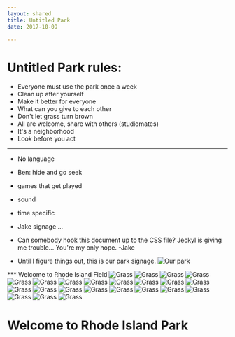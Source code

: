 ```yaml
---
layout: shared
title: Untitled Park
date: 2017-10-09

---
```


# Untitled Park rules:

* Everyone must use the park once a week
* Clean up after yourself
* Make it better for everyone
* What can you give to each other
* Don't let grass turn brown
* All are welcome, share with others (studiomates)
* It's a neighborhood
* Look before you act

____

* No language
* Ben: hide and go seek
* games that get played
* sound
* time specific
* Jake signage ...

* Can somebody hook this document up to the CSS file? Jeckyl is giving me trouble... You're my only hope. -Jake

* Until I figure things out, this is our park signage.
![Our park](https://i.pinimg.com/736x/04/02/21/040221ae36b1bba518fb16776ee8f912---yards-welcome-signs.jpg "The Park")


*** Welcome to Rhode Island Field
![Grass](https://www.textures.com/system/gallery/photos/Nature/Grass/34916/Grass0003_1_270.jpg "Grass")
![Grass](https://www.textures.com/system/gallery/photos/Nature/Grass/34916/Grass0003_1_270.jpg "Grass")
![Grass](https://www.textures.com/system/gallery/photos/Nature/Grass/34916/Grass0003_1_270.jpg "Grass")
![Grass](https://www.textures.com/system/gallery/photos/Nature/Grass/34916/Grass0003_1_270.jpg "Grass")
![Grass](https://www.textures.com/system/gallery/photos/Nature/Grass/34916/Grass0003_1_270.jpg "Grass")
![Grass](https://www.textures.com/system/gallery/photos/Nature/Grass/34916/Grass0003_1_270.jpg "Grass")
![Grass](https://www.textures.com/system/gallery/photos/Nature/Grass/34916/Grass0003_1_270.jpg "Grass")
![Grass](https://www.textures.com/system/gallery/photos/Nature/Grass/34916/Grass0003_1_270.jpg "Grass")
![Grass](https://www.textures.com/system/gallery/photos/Nature/Grass/34916/Grass0003_1_270.jpg "Grass")
![Grass](https://www.textures.com/system/gallery/photos/Nature/Grass/34916/Grass0003_1_270.jpg "Grass")
![Grass](https://www.textures.com/system/gallery/photos/Nature/Grass/34916/Grass0003_1_270.jpg "Grass")
![Grass](https://www.textures.com/system/gallery/photos/Nature/Grass/34916/Grass0003_1_270.jpg "Grass")
![Grass](https://www.textures.com/system/gallery/photos/Nature/Grass/34916/Grass0003_1_270.jpg "Grass")
![Grass](https://www.textures.com/system/gallery/photos/Nature/Grass/34916/Grass0003_1_270.jpg "Grass")
![Grass](https://www.textures.com/system/gallery/photos/Nature/Grass/34916/Grass0003_1_270.jpg "Grass")
![Grass](https://www.textures.com/system/gallery/photos/Nature/Grass/34916/Grass0003_1_270.jpg "Grass")
![Grass](https://www.textures.com/system/gallery/photos/Nature/Grass/34916/Grass0003_1_270.jpg "Grass")
![Grass](https://www.textures.com/system/gallery/photos/Nature/Grass/34916/Grass0003_1_270.jpg "Grass")
![Grass](https://www.textures.com/system/gallery/photos/Nature/Grass/34916/Grass0003_1_270.jpg "Grass")
![Grass](https://www.textures.com/system/gallery/photos/Nature/Grass/34916/Grass0003_1_270.jpg "Grass")
![Grass](https://www.textures.com/system/gallery/photos/Nature/Grass/34916/Grass0003_1_270.jpg "Grass")
![Grass](https://www.textures.com/system/gallery/photos/Nature/Grass/34916/Grass0003_1_270.jpg "Grass")
![Grass](https://www.textures.com/system/gallery/photos/Nature/Grass/34916/Grass0003_1_270.jpg "Grass")




# Welcome to Rhode Island Park